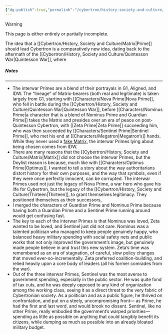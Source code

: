 ```yaml
---
{"dg-publish":true,"permalink":"/cybertron/history-society-and-culture/primacy/"}
---
```

  
>[!warning] 
>This page is either entirely or partially incomplete. 



The idea that a [[Cybertron/History, Society and Culture/Matrix\|Prime]] should lead Cybertron is a comparatively new idea, dating back to the aftermath of the [[Cybertron/History, Society and Culture/Quintesson War\|Quintesson War]], where 
##### Notes
---
- The interwar Primes are a blend of their portrayals in G1, Aligned, and IDW. The “lineage” of Matrix-bearers (both real and legitimate) is taken largely from G1, starting with [[Characters/Nova Prime\|Nova Prime]], who fell in battle during the [[Cybertron/History, Society and Culture/Quintesson War\|Quintesson War]], before [[Characters/Nominus Prime\|a character that is a blend of Nominus Prime and Guardian Prime]] takes the Matrix and presides over an era of peace on post-Quintesson Cybertron, with [[Zeta Prime\|Zeta Prime]] succeeding him, who was then succeeded by [[Characters/Sentinel Prime\|Sentinel Prime]], who met his end at [[Characters/Megatron\|Megatron’s]] hands. While they never used a [fake Matrix](https://tfwiki.net/wiki/Shadowplay,_Part_1:_Post_Hoc), the interwar Primes lying about being chosen comes from IDW. 
- There are many reasons that the [[Cybertron/History, Society and Culture/Matrix\|Matrix]] did not choose the interwar Primes, but the Doylist reason is because, much like with [[Characters/Optimus Prime\|Optimus]], I wanted to tell a story about the way authoritarians distort history for their own purposes, and the way that symbols, even if they were once perfectly innocent, can be corrupted. The interwar Primes used not just the legacy of Nova Prime, a war hero who gave his life for Cybertron, but the legacy of the [[Cybertron/History, Society and Culture/Thirteen\|Thirteen]], to grant themselves legitimacy. They positioned themselves as their successors, 
- I merged the characters of Guardian Prime and Nominus Prime because having both a Guardian Prime and a Sentinel Prime running around would get confusing fast. 
- The key to each of the interwar Primes is that Nominus was loved, Zeta wanted to be loved, and Sentinel just did not care. Nominus was a talented politician who managed to keep people genuinely happy, who balanced heavy military spending with social safety nets and public works that not only improved the government’s image, but genuinely made people believe in and _trust_ this new system. Zeta’s time was remembered as an era of stagnation, of careful, slow policy changes that moved ever-so-incrementally. Zeta preferred coalition-building, and relied heavily upon a core body of leaders (all his former comrades from the war). 
-  Out of the three interwar Primes, Sentinel was the most averse to government spending, especially in the public sector. He was quite fond of tax cuts, and he was deeply opposed to any kind of organization among the working class, seeing it as a direct threat to the very fabric of Cybertronian society. As a politician and as a public figure, he thrived on confrontation, and put on a steely, uncompromising front— as Prime, he had the first and last word, and would brook no dissent. Sentinel, like no other Prime, really embodied the government’s warped priorities— spending as little as possible on anything that could tangibly benefit its citizens, while dumping as much as possible into an already bloated military budget.
